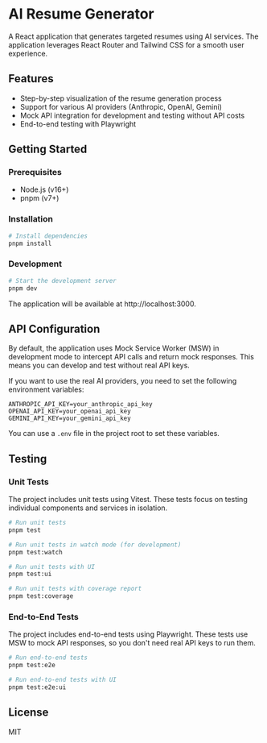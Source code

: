 # AI Resume Generator

A React application that generates targeted resumes using AI services. The application leverages React Router and Tailwind CSS for a smooth user experience.

## Features

- Step-by-step visualization of the resume generation process
- Support for various AI providers (Anthropic, OpenAI, Gemini)
- Mock API integration for development and testing without API costs
- End-to-end testing with Playwright

## Getting Started

### Prerequisites

- Node.js (v16+)
- pnpm (v7+)

### Installation

```bash
# Install dependencies
pnpm install
```

### Development

```bash
# Start the development server
pnpm dev
```

The application will be available at http://localhost:3000.

## API Configuration

By default, the application uses Mock Service Worker (MSW) in development mode to intercept API calls and return mock responses. This means you can develop and test without real API keys.

If you want to use the real AI providers, you need to set the following environment variables:

```
ANTHROPIC_API_KEY=your_anthropic_api_key
OPENAI_API_KEY=your_openai_api_key
GEMINI_API_KEY=your_gemini_api_key
```

You can use a `.env` file in the project root to set these variables.

## Testing

### Unit Tests

The project includes unit tests using Vitest. These tests focus on testing individual components and services in isolation.

```bash
# Run unit tests
pnpm test

# Run unit tests in watch mode (for development)
pnpm test:watch

# Run unit tests with UI
pnpm test:ui

# Run unit tests with coverage report
pnpm test:coverage
```

### End-to-End Tests

The project includes end-to-end tests using Playwright. These tests use MSW to mock API responses, so you don't need real API keys to run them.

```bash
# Run end-to-end tests
pnpm test:e2e

# Run end-to-end tests with UI
pnpm test:e2e:ui
```

## License

MIT
